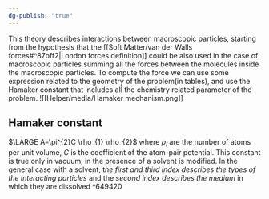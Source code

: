 ```yaml
---
dg-publish: "true"
---
```

This theory describes interactions between macroscopic particles, starting from the hypothesis that the [[Soft Matter/van der Walls forces#^87bff2|London forces definition]] could be also used in the case of macroscopic particles summing all the forces between the molecules inside the macroscopic particles.
To compute the force we can use some expression related to the geometry of the problem(in tables), and use the Hamaker constant that includes all the chemistry related parameter of the problem.
![[Helper/media/Hamaker mechanism.png]]
## Hamaker constant
$\LARGE A=\pi^{2}C \rho_{1} \rho_{2}$ 
where $\rho_{i}$ are the number of atoms per unit volume, $C$ is the coefficient of the atom-pair potential. This constant is true only in vacuum, in the presence of a solvent is modified. 
In the general case with a solvent, t*he first and third index describes the types of the interacting particles* and the *second index describes the medium* in which they are dissolved
^649420
